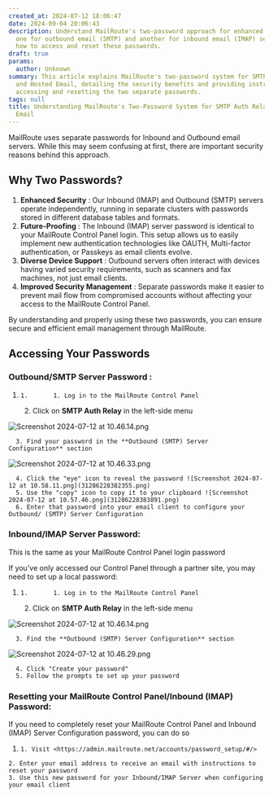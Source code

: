 ```yaml
---
created_at: 2024-07-12 18:06:47
date: 2024-09-04 20:06:43
description: Understand MailRoute's two-password approach for enhanced security -
  one for outbound email (SMTP) and another for inbound email (IMAP) servers. Learn
  how to access and reset these passwords.
draft: true
params:
  author: Unknown
summary: This article explains MailRoute's two-password system for SMTP Auth Relay
  and Hosted Email, detailing the security benefits and providing instructions for
  accessing and resetting the two separate passwords.
tags: null
title: Understanding MailRoute's Two-Password System for SMTP Auth Relay and Hosted
  Email
---
```



MailRoute uses separate passwords for Inbound and Outbound email servers.
While this may seem confusing at first, there are important security reasons
behind this approach.

## **Why Two Passwords?**

  1. **Enhanced Security** : Our Inbound (IMAP) and Outbound (SMTP) servers operate independently, running in separate clusters with passwords stored in different database tables and formats.
  2. **Future-Proofing** : The Inbound (IMAP) server password is identical to your MailRoute Control Panel login. This setup allows us to easily implement new authentication technologies like OAUTH, Multi-factor authentication, or Passkeys as email clients evolve.
  3. **Diverse Device Support** : Outbound servers often interact with devices having varied security requirements, such as scanners and fax machines, not just email clients.
  4. **Improved Security Management** : Separate passwords make it easier to prevent mail flow from compromised accounts without affecting your access to the MailRoute Control Panel.

By understanding and properly using these two passwords, you can ensure secure
and efficient email management through MailRoute.

## **Accessing Your Passwords**

###  **Outbound/SMTP Server Password** :

  1.     1.       1. Log in to the MailRoute Control Panel
      2. Click on **SMTP Auth Relay** in the left-side menu  
  
![Screenshot 2024-07-12 at 10.46.14.png](31286190335251.png)  
  

      3. Find your password in the **Outbound (SMTP) Server Configuration** section  
  
![Screenshot 2024-07-12 at 10.46.33.png](31286190335891.png)

      4. Click the "eye" icon to reveal the password ![Screenshot 2024-07-12 at 10.58.11.png](31286228382355.png) 
      5. Use the "copy" icon to copy it to your clipboard ![Screenshot 2024-07-12 at 10.57.46.png](31286228383891.png) 
      6. Enter that password into your email client to configure your Outbound/ (SMTP) Server Configuration

### **Inbound/IMAP Server Password:**

This is the same as your MailRoute Control Panel login password

If you've only accessed our Control Panel through a partner site, you may need
to set up a local password:

  1.     1.       1. Log in to the MailRoute Control Panel
      2. Click on **SMTP Auth Relay** in the left-side menu  
  
![Screenshot 2024-07-12 at 10.46.14.png](31286190335251.png)

      3. Find the **Outbound (SMTP) Server Configuration** section  
  
![Screenshot 2024-07-12 at 10.46.29.png](31286228384787.png)

      4. Click "Create your password"
      5. Follow the prompts to set up your password

### **Resetting your MailRoute Control Panel/Inbound (IMAP) Password:**

If you need to completely reset your MailRoute Control Panel and Inbound
(IMAP) Server Configuration password, you can do so

  1.     1. Visit <https://admin.mailroute.net/accounts/password_setup/#/>
    2. Enter your email address to receive an email with instructions to reset your password
    3. Use this new password for your Inbound/IMAP Server when configuring your email client

